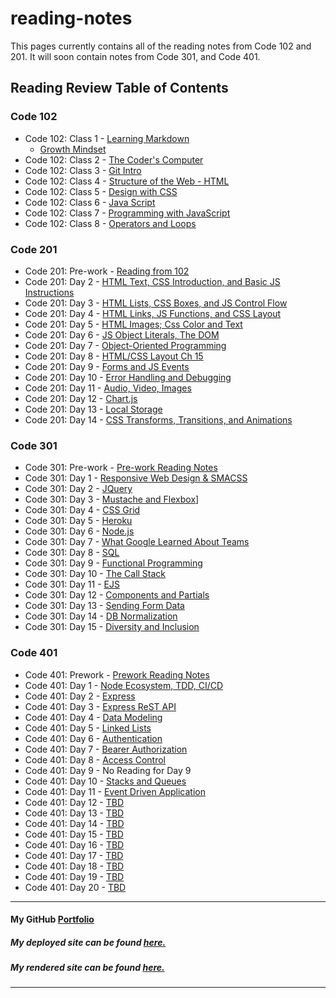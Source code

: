 # reading-notes

This pages currently contains all of the reading notes from Code 102 and 201. It will soon contain notes from Code 301, and Code 401. 

## Reading Review Table of Contents

### Code 102

* Code 102: Class 1 - [Learning Markdown](learning-markdown.md)
  * [Growth Mindset](growth-mindset.md)
* Code 102: Class 2 - [The Coder's Computer](coders-computer.md)
* Code 102: Class 3 - [Git Intro](git-intro.md)
* Code 102: Class 4 - [Structure of the Web - HTML](structure-html.md)
* Code 102: Class 5 - [Design with CSS](design-css.md)
* Code 102: Class 6 - [Java Script](javascript.md)
* Code 102: Class 7 - [Programming with JavaScript](programming-js.md)
* Code 102: Class 8 - [Operators and Loops](operators-loops.md)

### Code 201

* Code 201: Pre-work - [Reading from 102](class-01.md)
* Code 201: Day 2 - [HTML Text, CSS Introduction, and Basic JS Instructions](201-class-02.md)
* Code 201: Day 3 - [HTML Lists, CSS Boxes, and JS Control Flow](201-class-03.md)
* Code 201: Day 4 - [HTML Links, JS Functions, and CSS Layout](201-class-04.md)
* Code 201: Day 5 - [HTML Images; Css Color and Text](201-class-05.md)
* Code 201: Day 6 - [JS Object Literals, The DOM](201-class-06.md)
* Code 201: Day 7 - [Object-Oriented Programming](201-class-07.md)
* Code 201: Day 8 - [HTML/CSS Layout Ch 15](201-class-08.md)
* Code 201: Day 9 - [Forms and JS Events](201-class-09.md)
* Code 201: Day 10 - [Error Handling and Debugging](201-class-10.md)
* Code 201: Day 11 - [Audio, Video, Images](201-class-11.md)
* Code 201: Day 12 - [Chart.js](201-class-12.md)
* Code 201: Day 13 - [Local Storage](201-class-13.md)
* Code 201: Day 14 - [CSS Transforms, Transitions, and Animations](201-class-14.md)

### Code 301

* Code 301: Pre-work - [Pre-work Reading Notes](301-prework-notes.md)
* Code 301: Day 1 - [Responsive Web Design & SMACSS](301-class-01.md)
* Code 301: Day 2 - [JQuery](301-class-02.md)
* Code 301: Day 3 - [Mustache and Flexbox](301-class-03.md)]
* Code 301: Day 4 - [CSS Grid](301-class-04.md)
* Code 301: Day 5 - [Heroku](301-class-05.md)
* Code 301: Day 6 - [Node.js](301-class-06.md)
* Code 301: Day 7 - [What Google Learned About Teams](301-class-07.md)
* Code 301: Day 8 - [SQL](301-class-08.md)
* Code 301: Day 9 - [Functional Programming](301-class-09.md)
* Code 301: Day 10 - [The Call Stack](301-class-10.md)
* Code 301: Day 11 - [EJS](301-class-11.md)
* Code 301: Day 12 - [Components and Partials](301-class-12.md)
* Code 301: Day 13 - [Sending Form Data](301-class-13.md)
* Code 301: Day 14 - [DB Normalization](301-class-14.md)
* Code 301: Day 15 - [Diversity and Inclusion](301-class-15.md)

### Code 401

* Code 401: Prework - [Prework Reading Notes](401-prework-notes.md)
* Code 401: Day 1 - [Node Ecosystem, TDD, CI/CD](401-class-01.md)
* Code 401: Day 2 - [Express](401-class-02.md)
* Code 401: Day 3 - [Express ReST API](401-class-03.md)
* Code 401: Day 4 - [Data Modeling](401-class-04.md)
* Code 401: Day 5 - [Linked Lists](401-class-05.md)
* Code 401: Day 6 - [Authentication](401-class-06.md)
* Code 401: Day 7 - [Bearer Authorization](401-class-07.md)
* Code 401: Day 8 - [Access Control](401-class-08.md)
* Code 401: Day 9 - No Reading for Day 9
* Code 401: Day 10 - [Stacks and Queues](401-class-10.md)
* Code 401: Day 11 - [Event Driven Application](401-class-11.md)
* Code 401: Day 12 - [TBD](401-class-12.md)
* Code 401: Day 13 - [TBD](401-class-13.md)
* Code 401: Day 14 - [TBD](401-class-14.md)
* Code 401: Day 15 - [TBD](401-class-15.md)
* Code 401: Day 16 - [TBD](401-class-16.md)
* Code 401: Day 17 - [TBD](401-class-17.md)
* Code 401: Day 18 - [TBD](401-class-18.md)
* Code 401: Day 19 - [TBD](401-class-19.md)
* Code 401: Day 20 - [TBD](401-class-20.md)

***

#### My GitHub [Portfolio](https://github.com/simon-panek)

##### My deployed site can be found [here.](https://simon-panek.github.io/reading-notes/)

##### My rendered site can be found [here.](https://github.com/simon-panek/reading-notes/blob/master/README.md)

***
